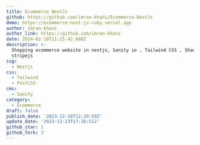 ```yaml
---
title: Ecommerce NextJs
github: https://github.com/imran-khani/Ecommerce-NextJs
demo: https://ecommerce-next-js-ruby.vercel.app
author: imran-khani
author_link: https://github.com/imran-khani
date: 2024-02-18T11:25:42.668Z
description: >-
  Shopping ecommerce website in nextjs, Sanity io , Tailwind CSS , Shadcn and
  stripejs
ssg:
  - Nextjs
css:
  - Tailwind
  - PostCSS
cms:
  - Sanity
category:
  - Ecommerce
draft: false
publish_date: '2023-12-18T12:29:59Z'
update_date: '2023-12-23T17:36:51Z'
github_star: 1
github_fork: 3
---
```

